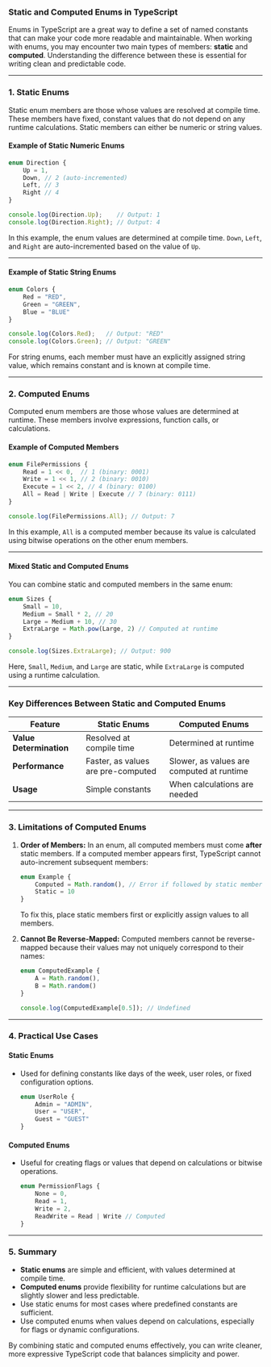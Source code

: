 ### Static and Computed Enums in TypeScript

Enums in TypeScript are a great way to define a set of named constants that can make your code more readable and maintainable. When working with enums, you may encounter two main types of members: **static** and **computed**. Understanding the difference between these is essential for writing clean and predictable code.

---

### **1. Static Enums**

Static enum members are those whose values are resolved at compile time. These members have fixed, constant values that do not depend on any runtime calculations. Static members can either be numeric or string values.

#### **Example of Static Numeric Enums**
```typescript
enum Direction {
    Up = 1,
    Down, // 2 (auto-incremented)
    Left, // 3
    Right // 4
}

console.log(Direction.Up);    // Output: 1
console.log(Direction.Right); // Output: 4
```
In this example, the enum values are determined at compile time. `Down`, `Left`, and `Right` are auto-incremented based on the value of `Up`.

---

#### **Example of Static String Enums**
```typescript
enum Colors {
    Red = "RED",
    Green = "GREEN",
    Blue = "BLUE"
}

console.log(Colors.Red);   // Output: "RED"
console.log(Colors.Green); // Output: "GREEN"
```
For string enums, each member must have an explicitly assigned string value, which remains constant and is known at compile time.

---

### **2. Computed Enums**

Computed enum members are those whose values are determined at runtime. These members involve expressions, function calls, or calculations.

#### **Example of Computed Members**
```typescript
enum FilePermissions {
    Read = 1 << 0,  // 1 (binary: 0001)
    Write = 1 << 1, // 2 (binary: 0010)
    Execute = 1 << 2, // 4 (binary: 0100)
    All = Read | Write | Execute // 7 (binary: 0111)
}

console.log(FilePermissions.All); // Output: 7
```
In this example, `All` is a computed member because its value is calculated using bitwise operations on the other enum members.

---

#### **Mixed Static and Computed Enums**
You can combine static and computed members in the same enum:
```typescript
enum Sizes {
    Small = 10,
    Medium = Small * 2, // 20
    Large = Medium + 10, // 30
    ExtraLarge = Math.pow(Large, 2) // Computed at runtime
}

console.log(Sizes.ExtraLarge); // Output: 900
```
Here, `Small`, `Medium`, and `Large` are static, while `ExtraLarge` is computed using a runtime calculation.

---

### **Key Differences Between Static and Computed Enums**

| Feature                 | Static Enums                   | Computed Enums                   |
|-------------------------|---------------------------------|-----------------------------------|
| **Value Determination** | Resolved at compile time       | Determined at runtime            |
| **Performance**         | Faster, as values are pre-computed | Slower, as values are computed at runtime |
| **Usage**               | Simple constants               | When calculations are needed      |

---

### **3. Limitations of Computed Enums**

1. **Order of Members:** In an enum, all computed members must come **after** static members. If a computed member appears first, TypeScript cannot auto-increment subsequent members:
   ```typescript
   enum Example {
       Computed = Math.random(), // Error if followed by static members
       Static = 10
   }
   ```
   To fix this, place static members first or explicitly assign values to all members.

2. **Cannot Be Reverse-Mapped:** Computed members cannot be reverse-mapped because their values may not uniquely correspond to their names:
   ```typescript
   enum ComputedExample {
       A = Math.random(),
       B = Math.random()
   }

   console.log(ComputedExample[0.5]); // Undefined
   ```

---

### **4. Practical Use Cases**

#### **Static Enums**
- Used for defining constants like days of the week, user roles, or fixed configuration options.
  ```typescript
  enum UserRole {
      Admin = "ADMIN",
      User = "USER",
      Guest = "GUEST"
  }
  ```

#### **Computed Enums**
- Useful for creating flags or values that depend on calculations or bitwise operations.
  ```typescript
  enum PermissionFlags {
      None = 0,
      Read = 1,
      Write = 2,
      ReadWrite = Read | Write // Computed
  }
  ```

---

### **5. Summary**

- **Static enums** are simple and efficient, with values determined at compile time.
- **Computed enums** provide flexibility for runtime calculations but are slightly slower and less predictable.
- Use static enums for most cases where predefined constants are sufficient.
- Use computed enums when values depend on calculations, especially for flags or dynamic configurations.

By combining static and computed enums effectively, you can write cleaner, more expressive TypeScript code that balances simplicity and power.